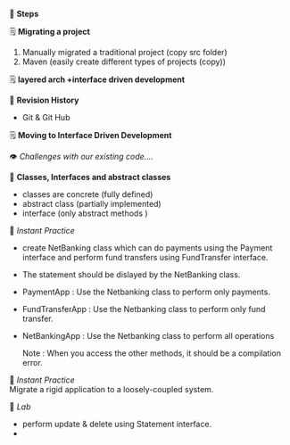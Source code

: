 :book: **Steps**

:spiral_notepad: **Migrating a project**

1. Manually migrated a traditional project (copy src folder)
2. Maven (easily create different types of projects (copy))

:spiral_notepad: **layered arch +interface driven development**

:book: **Revision History**

- Git & Git Hub

:spiral_notepad: **Moving to Interface Driven Development**

:eye: _Challenges with our existing code...._

:book: **Classes, Interfaces and abstract classes**

- classes are concrete (fully defined)
- abstract class (partially implemented)
- interface (only abstract methods
  )

:memo: _Instant Practice_

- create NetBanking class which can do payments using the Payment interface and perform fund transfers using FundTransfer interface.
- The statement should be dislayed by the NetBanking class.
- PaymentApp : Use the Netbanking class to perform only payments.
- FundTransferApp : Use the Netbanking class to perform only fund transfer.
- NetBankingApp : Use the Netbanking class to perform all operations

  Note : When you access the other methods, it should be a compilation error.

:memo: _Instant Practice_  
Migrate a rigid application to a loosely-coupled system.

:memo: _Lab_  
- perform update & delete using Statement interface.
- 